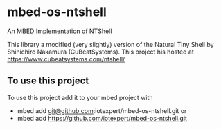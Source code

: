 # mbed-os-ntshell
An MBED Implementation of NTShell

This library a modified (very slightly) version of the Natural Tiny Shell by Shinichiro Nakamura (CuBeatSystems).  This project his hosted at https://www.cubeatsystems.com/ntshell/

## To use this project
To use this project add it to your mbed project with
* mbed add git@github.com:iotexpert/mbed-os-ntshell.git
or
* mbed add https://github.com/iotexpert/mbed-os-ntshell.git
